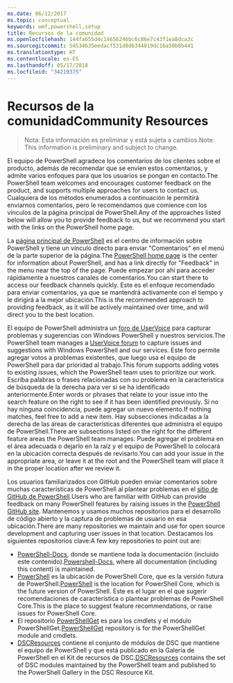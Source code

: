 ```yaml
---
ms.date: 06/12/2017
ms.topic: conceptual
keywords: wmf,powershell,setup
title: Recursos de la comunidad
ms.openlocfilehash: 144fa655d4c14656246bc6c86e7c43f1ea8dca3c
ms.sourcegitcommit: 54534635eedacf531d8d6344019dc16a50b8b441
ms.translationtype: HT
ms.contentlocale: es-ES
ms.lasthandoff: 05/17/2018
ms.locfileid: "34219375"
---
```

# <a name="community-resources"></a><span data-ttu-id="dc499-103">Recursos de la comunidad</span><span class="sxs-lookup"><span data-stu-id="dc499-103">Community Resources</span></span> #
> <span data-ttu-id="dc499-104">Nota: Esta información es preliminar y está sujeta a cambios.</span><span class="sxs-lookup"><span data-stu-id="dc499-104">Note: This information is preliminary and subject to change.</span></span>

<span data-ttu-id="dc499-105">El equipo de PowerShell agradece los comentarios de los clientes sobre el producto, además de recomendar que se envíen estos comentarios, y admite varios enfoques para que los usuarios se pongan en contacto.</span><span class="sxs-lookup"><span data-stu-id="dc499-105">The PowerShell team welcomes and encourages customer feedback on the product, and supports multiple approaches for users to contact us.</span></span>
<span data-ttu-id="dc499-106">Cualquiera de los métodos enumerados a continuación le permitirá enviarnos comentarios, pero le recomendamos que comience con los vínculos de la página principal de PowerShell.</span><span class="sxs-lookup"><span data-stu-id="dc499-106">Any of the approaches listed below will allow you to provide feedback to us, but we recommend you start with the links on the PowerShell home page.</span></span>

<span data-ttu-id="dc499-107">La [página principal de PowerShell](https://microsoft.com/powershell) es el centro de información sobre PowerShell y tiene un vínculo directo para enviar "Comentarios" en el menú de la parte superior de la página.</span><span class="sxs-lookup"><span data-stu-id="dc499-107">The [PowerShell home page](https://microsoft.com/powershell) is the center for information about PowerShell, and has a link directly for "Feedback" in the menu near the top of the page.</span></span>
<span data-ttu-id="dc499-108">Puede empezar por ahí para acceder rápidamente a nuestros canales de comentarios.</span><span class="sxs-lookup"><span data-stu-id="dc499-108">You can start there to access our feedback channels quickly.</span></span>
<span data-ttu-id="dc499-109">Este es el enfoque recomendado para enviar comentarios, ya que se mantendrá activamente con el tiempo y le dirigirá a la mejor ubicación.</span><span class="sxs-lookup"><span data-stu-id="dc499-109">This is the recommended approach to providing feedback, as it will be actively maintained over time, and will direct you to the best location.</span></span>

<span data-ttu-id="dc499-110">El equipo de PowerShell administra un [foro de UserVoice](https://windowsserver.uservoice.com/forums/301869-powershell/) para capturar problemas y sugerencias con Windows PowerShell y nuestros servicios.</span><span class="sxs-lookup"><span data-stu-id="dc499-110">The PowerShell team manages a [UserVoice forum](https://windowsserver.uservoice.com/forums/301869-powershell/) to capture issues and suggestions with Windows PowerShell and our services.</span></span>
<span data-ttu-id="dc499-111">Este foro permite agregar votos a problemas existentes, que luego usa el equipo de PowerShell para dar prioridad al trabajo.</span><span class="sxs-lookup"><span data-stu-id="dc499-111">This forum supports adding votes to existing issues, which the PowerShell team uses to prioritize our work.</span></span>
<span data-ttu-id="dc499-112">Escriba palabras o frases relacionadas con su problema en la característica de búsqueda de la derecha para ver si se ha identificado anteriormente.</span><span class="sxs-lookup"><span data-stu-id="dc499-112">Enter words or phrases that relate to your issue into the search feature on the right to see if it has been identified previously.</span></span>
<span data-ttu-id="dc499-113">Si no hay ninguna coincidencia, puede agregar un nuevo elemento.</span><span class="sxs-lookup"><span data-stu-id="dc499-113">If nothing matches, feel free to add a new item.</span></span>
<span data-ttu-id="dc499-114">Hay subsecciones indicadas a la derecha de las áreas de características diferentes que administra el equipo de PowerShell.</span><span class="sxs-lookup"><span data-stu-id="dc499-114">There are subsections listed on the right for the different feature areas the PowerShell team manages.</span></span>
<span data-ttu-id="dc499-115">Puede agregar el problema en el área adecuada o dejarlo en la raíz y el equipo de PowerShell lo colocará en la ubicación correcta después de revisarlo.</span><span class="sxs-lookup"><span data-stu-id="dc499-115">You can add your issue in the appropriate area, or leave it at the root and the PowerShell team will place it in the proper location after we review it.</span></span>

<span data-ttu-id="dc499-116">Los usuarios familiarizados con GitHub pueden enviar comentarios sobre muchas características de PowerShell al plantear problemas en el [sitio de GitHub de PowerShell](https://github.com/powershell).</span><span class="sxs-lookup"><span data-stu-id="dc499-116">Users who are familiar with GitHub can provide feedback on many PowerShell features by raising issues in the [PowerShell GitHub site](https://github.com/powershell).</span></span>
<span data-ttu-id="dc499-117">Mantenemos y usamos muchos repositorios para el desarrollo de código abierto y la captura de problemas de usuario en esa ubicación.</span><span class="sxs-lookup"><span data-stu-id="dc499-117">There are many repositories we maintain and use for open source development and capturing user issues in that location.</span></span>
<span data-ttu-id="dc499-118">Destacamos los siguientes repositorios clave:</span><span class="sxs-lookup"><span data-stu-id="dc499-118">A few key repositories to point out are:</span></span>

* <span data-ttu-id="dc499-119">[PowerShell-Docs](https://github.com/PowerShell/powershell-docs), donde se mantiene toda la documentación (incluido este contenido).</span><span class="sxs-lookup"><span data-stu-id="dc499-119">[Powershell-Docs](https://github.com/PowerShell/powershell-docs), where all documentation (including this content) is maintained.</span></span>
* <span data-ttu-id="dc499-120">[PowerShell](https://github.com/PowerShell/powershell) es la ubicación de PowerShell Core, que es la versión futura de PowerShell.</span><span class="sxs-lookup"><span data-stu-id="dc499-120">[PowerShell](https://github.com/PowerShell/powershell) is the location for PowerShell Core, which is the future version of PowerShell.</span></span>
<span data-ttu-id="dc499-121">Este es el lugar en el que sugerir recomendaciones de característica o plantear problemas de PowerShell Core.</span><span class="sxs-lookup"><span data-stu-id="dc499-121">This is the place to suggest feature recommendations, or raise issues for PowerShell Core.</span></span>
* <span data-ttu-id="dc499-122">El repositorio [PowerShellGet](https://github.com/PowerShell/powershellget) es para los cmdlets y el módulo PowerShellGet.</span><span class="sxs-lookup"><span data-stu-id="dc499-122">[PowerShellGet](https://github.com/PowerShell/powershellget) repository is for the PowerShellGet module and cmdlets.</span></span>
* <span data-ttu-id="dc499-123">[DSCResources](https://github.com/PowerShell/DscResources) contiene el conjunto de módulos de DSC que mantiene el equipo de PowerShell y que está publicado en la Galería de PowerShell en el Kit de recursos de DSC.</span><span class="sxs-lookup"><span data-stu-id="dc499-123">[DSCResources](https://github.com/PowerShell/DscResources) contains the set of DSC modules maintained by the PowerShell team and published to the PowerShell Gallery in the DSC Resource Kit.</span></span>
